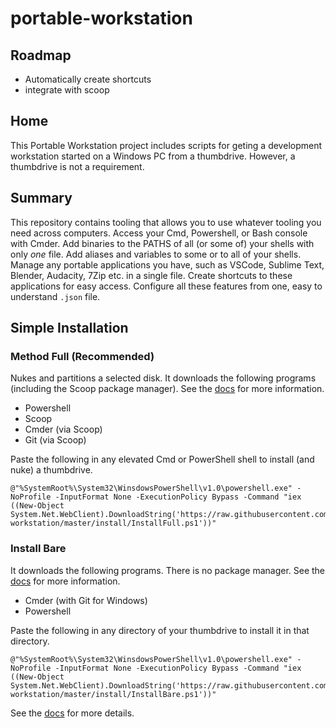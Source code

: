 # portable-workstation

## Roadmap

- Automatically create shortcuts
- integrate with scoop

## Home

This Portable Workstation project includes scripts for geting a development workstation started on a Windows PC from a thumbdrive. However, a thumbdrive is not a requirement.

## Summary

This repository contains tooling that allows you to use whatever tooling you need across computers. Access your Cmd, Powershell, or Bash console with Cmder. Add binaries to the PATHS of all (or some of) your shells with only *one* file. Add aliases and variables to some or to all of your shells. Manage any portable applications you have, such as VSCode, Sublime Text, Blender, Audacity, 7Zip etc. in a single file. Create shortcuts to these applications for easy access. Configure all these features from one, easy to understand `.json` file.

## Simple Installation

### Method Full (Recommended)

Nukes and partitions a selected disk. It downloads the following programs (including the Scoop package manager). See the [docs](https://eankeen.github.io/portable-workstation) for more information.

- Powershell
- Scoop
- Cmder (via Scoop)
- Git (via Scoop)

Paste the following in any elevated Cmd or PowerShell shell to install (and nuke) a thumbdrive.

```batch
@"%SystemRoot%\System32\WinsdowsPowerShell\v1.0\powershell.exe" -NoProfile -InputFormat None -ExecutionPolicy Bypass -Command "iex ((New-Object System.Net.WebClient).DownloadString('https://raw.githubusercontent.com/EanKeen/portable-workstation/master/install/InstallFull.ps1'))"
```

### Install Bare

It downloads the following programs. There is no package manager. See the [docs](https://eankeen.github.io/portable-workstation) for more information.

- Cmder (with Git for Windows)
- Powershell

Paste the following in any directory of your thumbdrive to install it in that directory.

```batch
@"%SystemRoot%\System32\WinsdowsPowerShell\v1.0\powershell.exe" -NoProfile -InputFormat None -ExecutionPolicy Bypass -Command "iex ((New-Object System.Net.WebClient).DownloadString('https://raw.githubusercontent.com/EanKeen/portable-workstation/master/install/InstallBare.ps1'))"
```

See the [docs](https://eankeen.github.io/portable-workstation) for more details.
